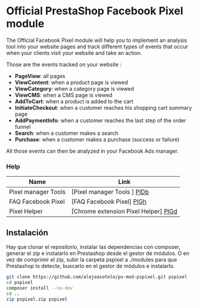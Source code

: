 # Official PrestaShop Facebook Pixel module

The Official Facebook Pixel module will help you to implement an analysis tool into your website pages and track different types of events that occur when your clients visit your website and take an action.

Those are the events tracked on your website :

* **PageView**: all pages
* **ViewContent**: when a product page is viewed
* **ViewCategory**: when a category page is viewed
* **ViewCMS**: when a CMS page is viewed
* **AddToCart**: when a product is added to the cart
* **InitiateCheckout**: when a customer reaches his shopping cart summary page
* **AddPaymentInfo**: when a customer reaches the last step of the order funnel
* **Search**: when a customer makes a search
* **Purchase**: when a customer makes a purchase (success or failure)


All those events can then be analyzed in your Facebook Ads manager.

### Help

| Name | Link |
| ------ | ------ |
| Pixel manager Tools | [Pixel manager Tools ] [PlDb] |
| FAQ Facebook Pixel | [FAQ Facebook Pixel] [PlGh] |
| Pixel Helper | [Chrome extension Pixel Helper] [PlGd] |

[PlDb]: <https://www.facebook.com/ads/manager/pixel/>
[PlGh]: <https://www.facebook.com/business/help/651294705016616>
[PlGd]: <https://developers.facebook.com/docs/facebook-pixel/pixel-helper>

## Instalación

Hay que clonar el repositorio, instalar las dependencias con composer, generar el zip e instalarlo en Prestashop desde el gestor de módulos.
O en vez de comprimir el zip, subir la carpeta pspixel a ./modules para que Prestashop lo detecte, buscarlo en el gestor de módulos e instalarlo.

```bash
git clone https://github.com/alejoasotelo/ps-mod-pspixel.git pspixel
cd pspixel
composer install --no-dev
cd ..
zip pspixel.zip pspixel
```
